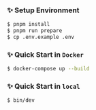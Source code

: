 ### ✨ Setup Environment

```bash
$ pnpm install
$ pnpm run prepare
$ cp .env.example .env
```

### ✨ Quick Start in `Docker`

```bash
$ docker-compose up --build
```

### ✨ Quick Start in `local`

```bash
$ bin/dev
```
